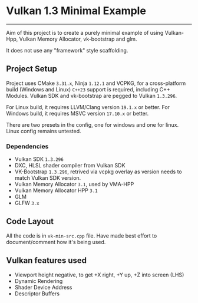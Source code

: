 # Vulkan 1.3 Minimal Example
---

Aim of this project is to create a purely minimal example of using Vulkan-Hpp, Vulkan Memory Allocator,
vk-bootstrap and glm.

It does not use any "framework" style scaffolding.

## Project Setup
Project uses CMake `3.31.x`, Ninja `1.12.1` and VCPKG, for a cross-platform build (Windows and Linux)
`C++23` support is required, including C++ Modules.
Vulkan SDK and vk-bootstrap are pegged to Vulkan `1.3.296`.

For Linux build, it requires LLVM/Clang version `19.1.x` or better.
For Windows build, it requires MSVC version `17.10.x` or better.

There are two presets in the config, one for windows and one for linux.
Linux config remains untested.

### Dependencies
- Vulkan SDK `1.3.296`
- DXC, HLSL shader compiler from Vulkan SDK
- VK-Bootstrap `1.3.296`, retrived via vcpkg overlay as version needs to match Vulkan SDK version.
- Vulkan Memory Allocator `3.1`, used by VMA-HPP
- Vulkan Memory Allocator HPP `3.1`
- GLM
- GLFW `3.x`

## Code Layout
All the code is in `vk-min-src.cpp` file. 
Have made best effort to document/comment how it's being used.

## Vulkan features used
- Viewport height negative, to get +X right, +Y up, +Z into screen (LHS)
- Dynamic Rendering
- Shader Device Address
- Descriptor Buffers
